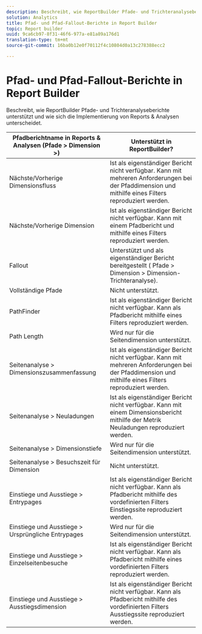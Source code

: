 ```yaml
---
description: Beschreibt, wie ReportBuilder Pfade- und Trichteranalyseberichte unterstützt und wie sich die Implementierung von Reports & Analysen unterscheidet.
solution: Analytics
title: Pfad- und Pfad-Fallout-Berichte in Report Builder
topic: Report builder
uuid: 9ca6cb97-8f31-46f6-977a-e81a89a176d1
translation-type: tm+mt
source-git-commit: 16ba0b12e0f70112f4c10804d0a13c278388ecc2

---
```



# Pfad- und Pfad-Fallout-Berichte in Report Builder

Beschreibt, wie ReportBuilder Pfade- und Trichteranalyseberichte unterstützt und wie sich die Implementierung von Reports &amp; Analysen unterscheidet.

| Pfadberichtname in Reports &amp; Analysen (Pfade &gt; Dimension &gt;) | Unterstützt in ReportBuilder? |
|--- |--- |
| Nächste/Vorherige  Dimensionsfluss | Ist als eigenständiger Bericht nicht verfügbar. Kann mit mehreren Anforderungen bei der Pfaddimension und mithilfe eines Filters reproduziert werden. |
| Nächste/Vorherige  Dimension | Ist als eigenständiger Bericht nicht verfügbar. Kann mit einem Pfadbericht und mithilfe eines Filters reproduziert werden. |
| Fallout | Unterstützt und als eigenständiger Bericht bereitgestellt ( Pfade &gt; Dimension &gt; Dimension-Trichteranalyse). |
| Vollständige Pfade | Nicht unterstützt. |
| PathFinder | Ist als eigenständiger Bericht nicht verfügbar. Kann als Pfadbericht mithilfe eines Filters reproduziert werden. |
| Path Length | Wird nur für die Seitendimension unterstützt. |
| Seitenanalyse &gt;  Dimensionszusammenfassung | Ist als eigenständiger Bericht nicht verfügbar. Kann mit mehreren Anforderungen bei der Pfaddimension und mithilfe eines Filters reproduziert werden. |
| Seitenanalyse &gt; Neuladungen | Ist als eigenständiger Bericht nicht verfügbar. Kann mit einem Dimensionsbericht mithilfe der Metrik Neuladungen reproduziert werden. |
| Seitenanalyse &gt; Dimensionstiefe | Wird nur für die Seitendimension unterstützt. |
| Seitenanalyse &gt; Besuchszeit für Dimension | Nicht unterstützt. |
| Einstiege und Ausstiege &gt; Entrypages | Ist als eigenständiger Bericht nicht verfügbar. Kann als Pfadbericht mithilfe des vordefinierten Filters Einstiegssite reproduziert werden. |
| Einstiege und Ausstiege &gt; Ursprüngliche Entrypages | Wird nur für die Seitendimension unterstützt. |
| Einstiege und Ausstiege &gt; Einzelseitenbesuche | Ist als eigenständiger Bericht nicht verfügbar. Kann als Pfadbericht mithilfe eines vordefinierten Filters reproduziert werden. |
| Einstiege und Ausstiege &gt; Ausstiegsdimension | Ist als eigenständiger Bericht nicht verfügbar. Kann als Pfadbericht mithilfe des vordefinierten Filters Ausstiegssite reproduziert werden. |

